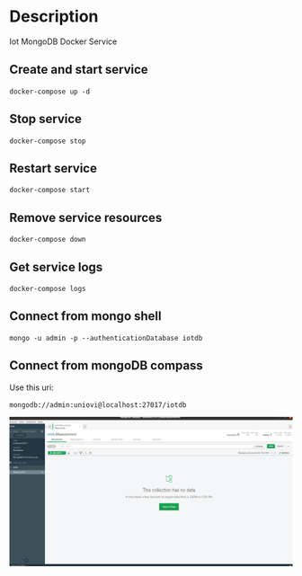 # Description
Iot MongoDB Docker Service

## Create and start service
```shell
docker-compose up -d
```

## Stop service
```shell
docker-compose stop
```

## Restart service
```shell
docker-compose start
```

## Remove service resources
```shell
docker-compose down
```

## Get service logs
```shell
docker-compose logs
```

## Connect from mongo shell
```shell
mongo -u admin -p --authenticationDatabase iotdb
```

## Connect from mongoDB compass
Use this uri:

```shell
mongodb://admin:uniovi@localhost:27017/iotdb
```

![MongoDB Compass](captures/mongo_compass.png "MongoDB Compass")